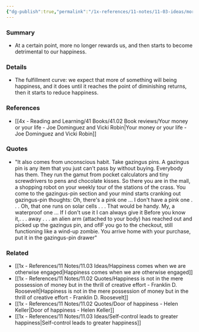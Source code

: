 ```yaml
---
{"dg-publish":true,"permalink":"/1x-references/11-notes/11-03-ideas/more-is-not-always-better/","title":"More is not always better","created":"2023-10-01T21:57:10.000+03:00","updated":"2024-02-14T20:18:26.940+03:00"}
---
```



### Summary
- At a certain point, more no longer rewards us, and then starts to become detrimental to our happiness.

### Details
- The fulfillment curve: we expect that more of something will being happiness, and it does until it reaches the point of diminishing returns, then it starts to reduce happiness.

### References
- [[4x - Reading and Learning/41 Books/41.02 Book reviews/Your money or your life - Joe Dominguez and Vicki Robin\|Your money or your life - Joe Dominguez and Vicki Robin]]

### Quotes
- "It also comes from unconscious habit. Take gazingus pins. A gazingus pin is any item that you just can't pass by without buying. Everybody has them. They run the gamut from pocket calculators and tiny screwdrivers to pens and chocolate kisses. So there you are in the mall, a shopping robot on your weekly tour of the stations of the crass. You come to the gazingus-pin section and your mind starts cranking out gazingus-pin thoughts: Oh, there's a pink one ... I don't have a pink one . . . Oh, that one runs on solar cells . . . That would be handy. My, a waterproof one ... If I don't use it I can always give it Before you know it,. . . away . . . an alien arm (attached to your body) has reached out and picked up the gazingus pin, and oflF you go to the checkout, still functioning like a wind-up zombie. You arrive home with your purchase, put it in the gazingus-pin drawer"

### Related
- [[1x - References/11 Notes/11.03 Ideas/Happiness comes when we are otherwise engaged\|Happiness comes when we are otherwise engaged]]
- [[1x - References/11 Notes/11.02 Quotes/Happiness is not in the mere possession of money but in the thrill of creative effort - Franklin D. Roosevelt\|Happiness is not in the mere possession of money but in the thrill of creative effort - Franklin D. Roosevelt]]
- [[1x - References/11 Notes/11.02 Quotes/Door of happiness - Helen Keller\|Door of happiness - Helen Keller]]
- [[1x - References/11 Notes/11.03 Ideas/Self-control leads to greater happiness\|Self-control leads to greater happiness]]